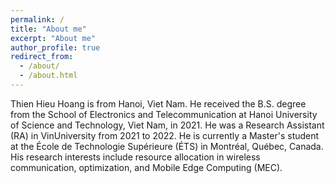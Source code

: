 ```yaml
---
permalink: /
title: "About me"
excerpt: "About me"
author_profile: true
redirect_from: 
  - /about/
  - /about.html
---
```


Thien Hieu Hoang is from Hanoi, Viet Nam. 
He received the B.S. degree from the School of Electronics and Telecommunication at Hanoi University of Science and Technology, Viet Nam, in 2021. 
He was a Research Assistant (RA) in VinUniversity from 2021 to 2022.
He is currently a Master's student at the École de Technologie Supérieure (ÉTS) in Montréal, Québec, Canada.
His research interests include resource allocation in wireless communication, optimization, and Mobile Edge Computing (MEC).
